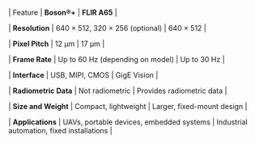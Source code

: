 
| Feature | **Boson®+** | **FLIR A65** |

| **Resolution** | 640 × 512, 320 × 256 (optional) | 640 × 512 |

| **Pixel Pitch** | 12 µm | 17 µm |

| **Frame Rate** | Up to 60 Hz (depending on model) | Up to 30 Hz |

| **Interface** | USB, MIPI, CMOS | GigE Vision |

| **Radiometric Data** | Not radiometric | Provides radiometric data |

| **Size and Weight** | Compact, lightweight | Larger, fixed-mount design |

| **Applications** | UAVs, portable devices, embedded systems | Industrial automation, fixed installations |


